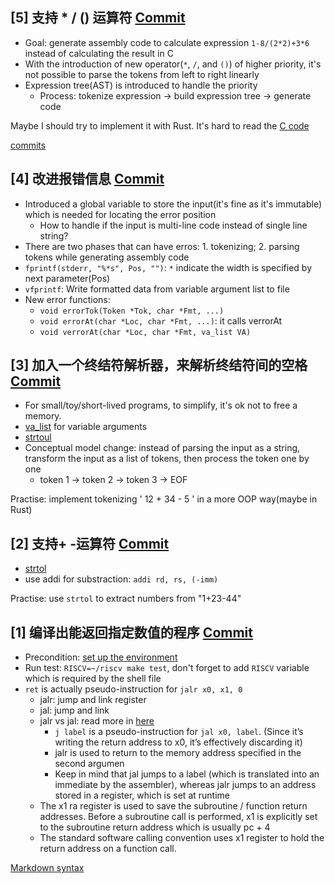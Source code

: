 ## [5] 支持 * / () 运算符 [Commit](https://github.com/binary-bruce/rvcc/commit/8d4d27f68eb91f9b4534fcae19a422dbb57506c8)
* Goal: generate assembly code to calculate expression `1-8/(2*2)+3*6` instead of calculating the result in C
* With the introduction of new operator(`*`, `/`, and `()`) of higher priority, it's not possible to parse the tokens from left to right linearly
* Expression tree(AST) is introduced to handle the priority
  * Process: tokenize expression -> build expression tree -> generate code
 
Maybe I should try to implement it with Rust. It's hard to read the [C code](https://github.com/binary-bruce/rvcc/commit/8d4d27f68eb91f9b4534fcae19a422dbb57506c8)

[commits](https://github.com/binary-bruce/rvcc/commits/main/?before=526a99db083b9a6be8784b7066102dd3bc237aaa+315)

## [4] 改进报错信息 [Commit](https://github.com/binary-bruce/rvcc/commit/a6164d82206b4d97a097f5156df7aacb80dc5a0a)
* Introduced a global variable to store the input(it's fine as it's immutable) which is needed for locating the error position
  * How to handle if the input is multi-line code instead of single line string?
* There are two phases that can have erros: 1. tokenizing; 2. parsing tokens while generating assembly code
* `fprintf(stderr, "%*s", Pos, "")`: `*` indicate the width is specified by next parameter(Pos)
* `vfprintf`: Write formatted data from variable argument list to file
* New error functions:
  * `void errorTok(Token *Tok, char *Fmt, ...)`
  * `void errorAt(char *Loc, char *Fmt, ...)`: it calls verrorAt
  * `void verrorAt(char *Loc, char *Fmt, va_list VA)`

## [3] 加入一个终结符解析器，来解析终结符间的空格 [Commit](https://github.com/binary-bruce/rvcc/commit/4887f1b19741f8726fede76fecc4423bfcee37b9)
* For small/toy/short-lived programs, to simplify, it's ok not to free a memory.
* [va_list](https://hackernoon.com/what-is-va_list-in-c-exploring-the-secrets-of-ft_printf) for variable arguments
* [strtoul](https://www.runoob.com/cprogramming/c-function-strtoul.html)
* Conceptual model change: instead of parsing the input as a string, transform the input as a list of tokens, then process the token one by one
  * token 1 -> token 2 -> token 3 -> EOF

Practise: implement tokenizing ' 12 + 34 - 5 ' in a more OOP way(maybe in Rust)

## [2] 支持+ -运算符 [Commit](https://github.com/binary-bruce/rvcc/commit/6720c912790b43e5c6adb0b73db95cef478b574d) 
* [strtol](https://en.cppreference.com/w/c/string/byte/strtol)
* use addi for substraction: `addi rd, rs, (-imm)`

Practise: use `strtol` to extract numbers from "1+23-44"

## [1] 编译出能返回指定数值的程序 [Commit](https://github.com/binary-bruce/rvcc/commit/f86a47f3c31cff17facaf98432520552d06f2d78)
* Precondition: [set up the environment](https://github.com/sunshaoce/rvcc-course/blob/main/install-riscv-1.sh)
* Run test: `RISCV=~/riscv make test`, don't forget to add `RISCV` variable which is required by the shell file
* `ret` is actually pseudo-instruction for `jalr x0, x1, 0`
  * jalr: jump and link register
  * jal: jump and link
  * jalr vs jal: read more in [here](https://inst.eecs.berkeley.edu/~cs61c/su22/pdfs/discussions/disc04-sols.pdf)
    * `j label` is a pseudo-instruction for `jal x0, label`. (Since it’s writing the return address to x0, it’s effectively discarding it)
    * jalr is used to return to the memory address specified in the second argumen
    * Keep in mind that jal jumps to a label (which is translated into an immediate by the assembler), whereas jalr jumps to an address stored in a register, which is set at runtime
  * The x1 ra register is used to save the subroutine / function return addresses. Before a subroutine call is performed, x1 is explicitly set to the subroutine return address which is usually pc + 4
  * The standard software calling convention uses x1 register to hold the return address on a function call.


[Markdown syntax](https://www.markdownguide.org/basic-syntax/)
